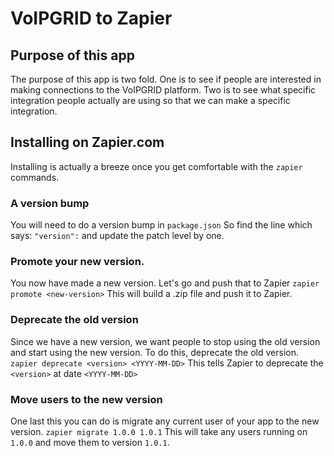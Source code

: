 # VoIPGRID to Zapier

## Purpose of this app
The purpose of this app is two fold.
One is to see if people are interested in making connections to the VoIPGRID platform.
Two is to see what specific integration people actually are using so that we can make a specific integration.

## Installing on Zapier.com
Installing is actually a breeze once you get comfortable with the `zapier` commands.

### A version bump
You will need to do a version bump in `package.json`
So find the line which says: `"version":` and update the patch level by one.

### Promote your new version.
You now have made a new version. Let's go and push that to Zapier
`zapier promote <new-version>`
This will build a .zip file and push it to Zapier.

### Deprecate the old version
Since we have a new version, we want people to stop using the old version and start using the new version.
To do this, deprecate the old version.
`zapier deprecate <version> <YYYY-MM-DD>`
 This tells Zapier to deprecate the `<version>` at date `<YYYY-MM-DD>`
 
 ### Move users to the new version
 One last this you can do is migrate any current user of your app to the new version.
 `zapier migrate 1.0.0 1.0.1`
 This will take any users running on `1.0.0` and move them to version `1.0.1`.
